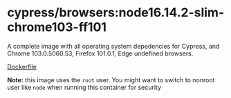 <!--
WARNING: this file was autogenerated by generate-browser-image.js using

    yarn add:browser -- 16.14.2-slim --chrome=103.0.5060.53 --firefox=101.0.1
-->

# cypress/browsers:node16.14.2-slim-chrome103-ff101

A complete image with all operating system depedencies for Cypress, and Chrome 103.0.5060.53, Firefox 101.0.1, Edge undefined browsers.

[Dockerfile](Dockerfile)

**Note:** this image uses the `root` user. You might want to switch to nonroot user like `node` when running this container for security
